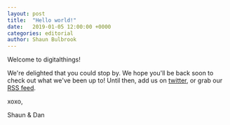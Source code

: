 ```yaml
---
layout: post
title:  "Hello world!"
date:   2019-01-05 12:00:00 +0000
categories: editorial
author: Shaun Bulbrook
---
```


Welcome to digitalthings!

We're delighted that you could stop by. We hope you'll be back soon to check out what we've been up to! Until then, add us on [twitter](https://twitter.com/digit4lthings), or grab our [RSS feed](/feed.xml).

xoxo,

Shaun & Dan


